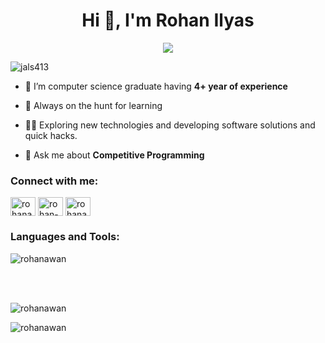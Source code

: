<h1 align="center">Hi 👋, I'm Rohan Ilyas</h1>

<p align="center">
  <a href="https://github.com/rohanawan/readme-typing-svg">
    <img src="https://readme-typing-svg.demolab.com/?lines=Full-Stack%20Web%20And%20App%20Developer;Experienced%20Full-Stack%20Developer;4%2B%20years%20of%20coding%20experience;Always%20learning%20new%20things&font=Fira%20Code&center=true&width=440&height=45&color=f75c7e&vCenter=true&pause=1000&size=22" /></a>
</p>


<p align="left"> <img src="https://komarev.com/ghpvc/?username=jals413&label=Visitors&color=2de142&style=flat-square" alt="jals413" /> </p>

- 🔭 I’m computer science graduate having **4+ year of experience**

- 🌱 Always on the hunt for learning

- 👨‍💻 Exploring new technologies and developing software solutions and quick hacks.

- 💬 Ask me about **Competitive Programming** 

<h3 align="left">Connect with me:</h3>
<p align="left">
<a href="https://twitter.com/rohan.awan1" target="blank"><img align="center" src="https://raw.githubusercontent.com/rahuldkjain/github-profile-readme-generator/master/src/images/icons/Social/twitter.svg" alt="rohanawan" height="30" width="40" /></a>
<a href="https://www.linkedin.com/in/rohan-ilyas-876a32162/" target="blank"><img align="center" src="https://raw.githubusercontent.com/rahuldkjain/github-profile-readme-generator/master/src/images/icons/Social/linked-in-alt.svg" alt="rohan-ilyas-876a32162" height="30" width="40" /></a>
<a href="https://instagram.com/rohan.awan1" target="blank"><img align="center" src="https://raw.githubusercontent.com/rahuldkjain/github-profile-readme-generator/master/src/images/icons/Social/instagram.svg" alt="rohanawan1" height="30" width="40" /></a>
</p>

<h3 align="left">Languages and Tools:</h3>
<p><img align="center" src="https://skillicons.dev/icons?i=js,next,vue,mongodb,express,react,nodejs,selenium,docker,vscode,azure,git,github" alt="rohanawan" /></p>


<br></br>
<p><img align="center" src="https://github-readme-stats-git-masterrstaa-rickstaa.vercel.app/api?username=rohanawan&show_icons=true&theme=dark&locale=en" alt="rohanawan" /></p>

<p><img align="center" src="https://github-readme-streak-stats.herokuapp.com/?user=rohanawan&theme=dark" alt="rohanawan" /></p>

